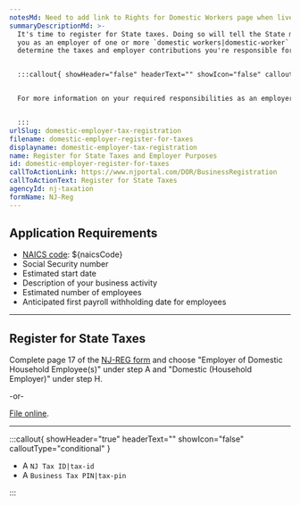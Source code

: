 ```yaml
---
notesMd: Need to add link to Rights for Domestic Workers page when live
summaryDescriptionMd: >-
  It's time to register for State taxes. Doing so will tell the State more about
  you as an employer of one or more `domestic workers|domestic-worker` and
  determine the taxes and employer contributions you're responsible for.


  :::callout{ showHeader="false" headerText="" showIcon="false" calloutType="informational" }


  For more information on your required responsibilities as an employer, visit [Domestic Workers' Bill of Rights


  :::
urlSlug: domestic-employer-tax-registration
filename: domestic-employer-register-for-taxes
displayname: domestic-employer-tax-registration
name: Register for State Taxes and Employer Purposes
id: domestic-employer-register-for-taxes
callToActionLink: https://www.njportal.com/DOR/BusinessRegistration
callToActionText: Register for State Taxes
agencyId: nj-taxation
formName: NJ-Reg
---
```

## Application Requirements

* [NAICS code](/tasks/naics-code-determination): ${naicsCode}
* Social Security number 
* Estimated start date
* Description of your business activity
* Estimated number of employees
* Anticipated first payroll withholding date for employees

- - -

## Register for State Taxes

Complete page 17 of the [NJ-REG form](https://www.nj.gov/treasury/revenue/pdf/2000-legacy.pdf) and choose "Employer of Domestic Household Employee(s)" under step A and "Domestic (Household Employer)" under step H.

\-or-

[File online](https://www.njportal.com/DOR/BusinessRegistration).

- - -

:::callout{ showHeader="true" headerText="" showIcon="false" calloutType="conditional" }

* A `NJ Tax ID|tax-id` 
* A `Business Tax PIN|tax-pin`

:::
